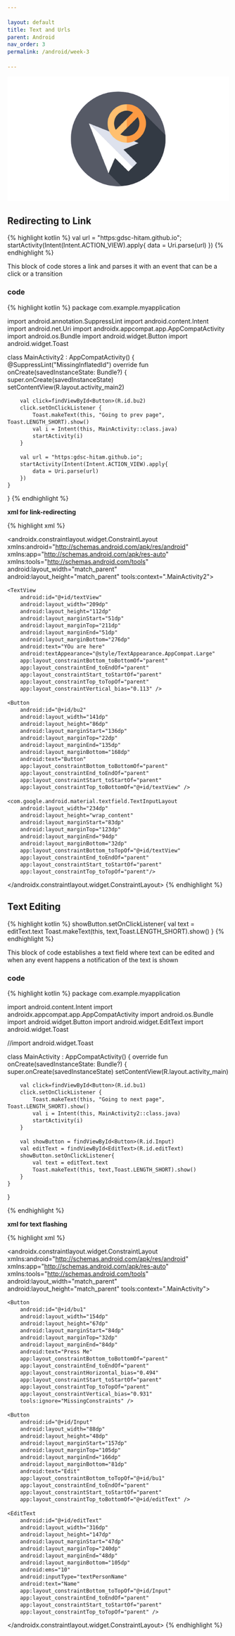 ```yaml
---

layout: default
title: Text and Urls
parent: Android
nav_order: 3
permalink: /android/week-3

---
```


![Alt text](../../assets/images/no-click-1920-removebg-preview.png)

## Redirecting to Link

{% highlight kotlin %}
        val url = "https:gdsc-hitam.github.io";
        startActivity(Intent(Intent.ACTION_VIEW).apply{
            data = Uri.parse(url)
        })
{% endhighlight %}

This block of code stores a link and parses it with an event that can be a click or a transition

### code
{% highlight kotlin %}
package com.example.myapplication

import android.annotation.SuppressLint
import android.content.Intent
import android.net.Uri
import androidx.appcompat.app.AppCompatActivity
import android.os.Bundle
import android.widget.Button
import android.widget.Toast

class MainActivity2 : AppCompatActivity() {
    @SuppressLint("MissingInflatedId")
    override fun onCreate(savedInstanceState: Bundle?) {
        super.onCreate(savedInstanceState)
        setContentView(R.layout.activity_main2)


        val click=findViewById<Button>(R.id.bu2)
        click.setOnClickListener {
            Toast.makeText(this, "Going to prev page", Toast.LENGTH_SHORT).show()
            val i = Intent(this, MainActivity::class.java)
            startActivity(i)
        }

        val url = "https:gdsc-hitam.github.io";
        startActivity(Intent(Intent.ACTION_VIEW).apply{
            data = Uri.parse(url)
        })
    }
}
{% endhighlight %}

**xml for link-redirecting**

{% highlight xml %}
<?xml version="1.0" encoding="utf-8"?>
<androidx.constraintlayout.widget.ConstraintLayout xmlns:android="http://schemas.android.com/apk/res/android"
    xmlns:app="http://schemas.android.com/apk/res-auto"
    xmlns:tools="http://schemas.android.com/tools"
    android:layout_width="match_parent"
    android:layout_height="match_parent"
    tools:context=".MainActivity2">

    <TextView
        android:id="@+id/textView"
        android:layout_width="209dp"
        android:layout_height="112dp"
        android:layout_marginStart="51dp"
        android:layout_marginTop="211dp"
        android:layout_marginEnd="51dp"
        android:layout_marginBottom="276dp"
        android:text="YOu are here"
        android:textAppearance="@style/TextAppearance.AppCompat.Large"
        app:layout_constraintBottom_toBottomOf="parent"
        app:layout_constraintEnd_toEndOf="parent"
        app:layout_constraintStart_toStartOf="parent"
        app:layout_constraintTop_toTopOf="parent"
        app:layout_constraintVertical_bias="0.113" />

    <Button
        android:id="@+id/bu2"
        android:layout_width="141dp"
        android:layout_height="86dp"
        android:layout_marginStart="136dp"
        android:layout_marginTop="22dp"
        android:layout_marginEnd="135dp"
        android:layout_marginBottom="168dp"
        android:text="Button"
        app:layout_constraintBottom_toBottomOf="parent"
        app:layout_constraintEnd_toEndOf="parent"
        app:layout_constraintStart_toStartOf="parent"
        app:layout_constraintTop_toBottomOf="@+id/textView" />

    <com.google.android.material.textfield.TextInputLayout
        android:layout_width="234dp"
        android:layout_height="wrap_content"
        android:layout_marginStart="83dp"
        android:layout_marginTop="123dp"
        android:layout_marginEnd="94dp"
        android:layout_marginBottom="32dp"
        app:layout_constraintBottom_toTopOf="@+id/textView"
        app:layout_constraintEnd_toEndOf="parent"
        app:layout_constraintStart_toStartOf="parent"
        app:layout_constraintTop_toTopOf="parent"/>

</androidx.constraintlayout.widget.ConstraintLayout>
{% endhighlight %}

## Text Editing

{% highlight kotlin %}
        showButton.setOnClickListener{
            val text = editText.text
            Toast.makeText(this, text,Toast.LENGTH_SHORT).show()
        }
{% endhighlight %}

This block of code establishes a text field where text can be edited and when any event happens a notification of the text is shown

### code

{% highlight kotlin %}
package com.example.myapplication

import android.content.Intent
import androidx.appcompat.app.AppCompatActivity
import android.os.Bundle
import android.widget.Button
import android.widget.EditText
import android.widget.Toast

//import android.widget.Toast

class MainActivity : AppCompatActivity() {
    override fun onCreate(savedInstanceState: Bundle?) {
        super.onCreate(savedInstanceState)
        setContentView(R.layout.activity_main)

        val click=findViewById<Button>(R.id.bu1)
        click.setOnClickListener {
            Toast.makeText(this, "Going to next page", Toast.LENGTH_SHORT).show()
            val i = Intent(this, MainActivity2::class.java)
            startActivity(i)
        }

        val showButton = findViewById<Button>(R.id.Input)
        val editText = findViewById<EditText>(R.id.editText)
        showButton.setOnClickListener{
            val text = editText.text
            Toast.makeText(this, text,Toast.LENGTH_SHORT).show()
        }
    }
}

{% endhighlight %}

**xml for text flashing**

{% highlight xml %}
<?xml version="1.0" encoding="utf-8"?>
<androidx.constraintlayout.widget.ConstraintLayout xmlns:android="http://schemas.android.com/apk/res/android"
    xmlns:app="http://schemas.android.com/apk/res-auto"
    xmlns:tools="http://schemas.android.com/tools"
    android:layout_width="match_parent"
    android:layout_height="match_parent"
    tools:context=".MainActivity">

    <Button
        android:id="@+id/bu1"
        android:layout_width="154dp"
        android:layout_height="67dp"
        android:layout_marginStart="84dp"
        android:layout_marginTop="32dp"
        android:layout_marginEnd="84dp"
        android:text="Press Me"
        app:layout_constraintBottom_toBottomOf="parent"
        app:layout_constraintEnd_toEndOf="parent"
        app:layout_constraintHorizontal_bias="0.494"
        app:layout_constraintStart_toStartOf="parent"
        app:layout_constraintTop_toTopOf="parent"
        app:layout_constraintVertical_bias="0.931"
        tools:ignore="MissingConstraints" />

    <Button
        android:id="@+id/Input"
        android:layout_width="88dp"
        android:layout_height="48dp"
        android:layout_marginStart="157dp"
        android:layout_marginTop="105dp"
        android:layout_marginEnd="166dp"
        android:layout_marginBottom="81dp"
        android:text="Edit"
        app:layout_constraintBottom_toTopOf="@+id/bu1"
        app:layout_constraintEnd_toEndOf="parent"
        app:layout_constraintStart_toStartOf="parent"
        app:layout_constraintTop_toBottomOf="@+id/editText" />

    <EditText
        android:id="@+id/editText"
        android:layout_width="316dp"
        android:layout_height="147dp"
        android:layout_marginStart="47dp"
        android:layout_marginTop="240dp"
        android:layout_marginEnd="48dp"
        android:layout_marginBottom="105dp"
        android:ems="10"
        android:inputType="textPersonName"
        android:text="Name"
        app:layout_constraintBottom_toTopOf="@+id/Input"
        app:layout_constraintEnd_toEndOf="parent"
        app:layout_constraintStart_toStartOf="parent"
        app:layout_constraintTop_toTopOf="parent" />

</androidx.constraintlayout.widget.ConstraintLayout>
{% endhighlight %}